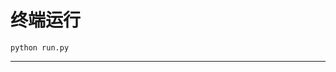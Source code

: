 # 终端运行

```shell
python run.py
```
********************************************************************************************************************************************************************************************************************************************************************************************************************************************************************************************************************************************************************************************************************************************************************************************************************************************************************************************************************************************************************************************************************************************************************************************************************************************************************************************************************************************************************************************************************************************************************************************************************************************************************************************